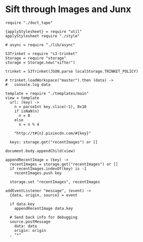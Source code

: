 Sift through Images and Junx
============================

    require "./duct_tape"

    {applyStylesheet} = require "util"
    applyStylesheet require "./style"

    # async = require "./lib/async"

    S3Trinket = require "s3-trinket"
    Storage = require "storage"
    storage = Storage.new("sifter")

    trinket = S3Trinket(JSON.parse localStorage.TRINKET_POLICY)

    # trinket.loadWorkspace("master").then (data) ->
    #   console.log data

    template = require "./templates/main"
    view = template
      url: (key) ->
        n = parseInt key.slice(-1), 0x10
        if isNaN(n)
          n = 0
        else
          n = n % 4

        "http://t#{n}.pixiecdn.com/#{key}"

      keys: storage.get("recentImages") or []

    document.body.appendChild(view)

    appendRecentImage = (key) ->
      recentImages = storage.get("recentImages") or []
      if recentImages.indexOf(key) is -1
        recentImages.push key 

      storage.set "recentImages", recentImages

    addEventListener "message", (event) ->
      {data, origin, source} = event

      if data.key
        appendRecentImage data.key

      # Send back info for debugging
      source.postMessage
        data: data
        origin: origin
      , "*"
